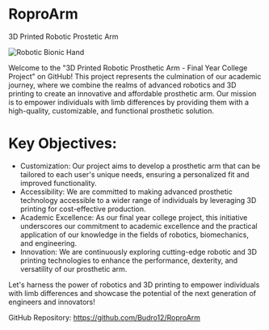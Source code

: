 # RoproArm
3D Printed Robotic Prostetic Arm

![Robotic Bionic Hand](https://github.com/Budro12/RoproArm/assets/59764894/3c331730-ca17-4e2b-9a6d-e160abac2d6b)

Welcome to the "3D Printed Robotic Prosthetic Arm - Final Year College Project" on GitHub! This project represents the culmination of our academic journey, where we combine the realms of advanced robotics and 3D printing to create an innovative and affordable prosthetic arm. Our mission is to empower individuals with limb differences by providing them with a high-quality, customizable, and functional prosthetic solution.

# Key Objectives:
  - Customization: Our project aims to develop a prosthetic arm that can be tailored to each user's unique needs, ensuring a personalized fit and improved functionality.
  - Accessibility: We are committed to making advanced prosthetic technology accessible to a wider range of individuals by leveraging 3D printing for cost-effective production.
  - Academic Excellence: As our final year college project, this initiative underscores our commitment to academic excellence and the practical application of our knowledge in the fields of robotics, biomechanics, and engineering.
  - Innovation: We are continuously exploring cutting-edge robotic and 3D printing technologies to enhance the performance, dexterity, and versatility of our prosthetic arm.

Let's harness the power of robotics and 3D printing to empower individuals with limb differences and showcase the potential of the next generation of engineers and innovators!

GitHub Repository: https://github.com/Budro12/RoproArm
